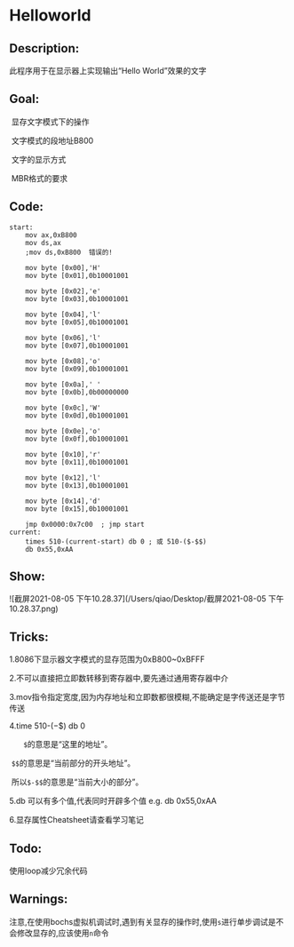 # Helloworld

## Description:

此程序用于在显示器上实现输出“Hello World”效果的文字

## Goal:

​	显存文字模式下的操作

​	文字模式的段地址B800

​	文字的显示方式

​	MBR格式的要求

## Code:

```assembly
start:
	mov ax,0xB800
	mov ds,ax
	;mov ds,0xB800	错误的!

	mov byte [0x00],'H'
	mov byte [0x01],0b10001001

	mov byte [0x02],'e'
	mov byte [0x03],0b10001001

	mov byte [0x04],'l'
	mov byte [0x05],0b10001001

	mov byte [0x06],'l'
	mov byte [0x07],0b10001001

	mov byte [0x08],'o'
	mov byte [0x09],0b10001001

	mov byte [0x0a],' '
	mov byte [0x0b],0b00000000

	mov byte [0x0c],'W'
	mov byte [0x0d],0b10001001

	mov byte [0x0e],'o'
	mov byte [0x0f],0b10001001

	mov byte [0x10],'r'
	mov byte [0x11],0b10001001

	mov byte [0x12],'l'
	mov byte [0x13],0b10001001

	mov byte [0x14],'d'
	mov byte [0x15],0b10001001

	jmp 0x0000:0x7c00  ; jmp start
current:
	times 510-(current-start) db 0 ; 或 510-($-$$)
	db 0x55,0xAA
```



## Show:

![截屏2021-08-05 下午10.28.37](/Users/qiao/Desktop/截屏2021-08-05 下午10.28.37.png)

## Tricks:

1.8086下显示器文字模式的显存范围为0xB800~0xBFFF

2.不可以直接把立即数转移到寄存器中,要先通过通用寄存器中介

3.mov指令指定宽度,因为内存地址和立即数都很模糊,不能确定是字传送还是字节传送

4.time 510-($-$$) db 0

​			`	$`的意思是“这里的地址”。

​			`$$`的意思是“当前部分的开头地址”。

​			所以`$-$$`的意思是“当前大小的部分”。	

5.db 可以有多个值,代表同时开辟多个值 e.g.    db 0x55,0xAA

6.显存属性Cheatsheet请查看学习笔记

## Todo:

使用loop减少冗余代码

## Warnings:

注意,在使用bochs虚拟机调试时,遇到有关显存的操作时,使用`s`进行单步调试是不会修改显存的,应该使用`n`命令